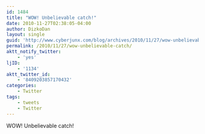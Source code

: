 ```yaml
---
id: 1484
title: "WOW! Unbelievable catch!"
date: 2010-11-27T02:38:05-04:00
author: DizkoDan
layout: single
guid: 'http://www.cyberjunx.com/blog/archives/2010/11/27/wow-unbelievable-catch/'
permalink: /2010/11/27/wow-unbelievable-catch/
aktt_notify_twitter:
    - 'yes'
ljID:
    - '1134'
aktt_twitter_id:
    - '8409203857170432'
categories:
    - Twitter
tags:
    - tweets
    - Twitter
---
```


WOW! Unbelievable catch!